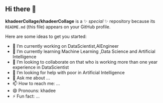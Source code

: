 ## Hi there 👋


**khadeerCollage/khadeerCollage** is a ✨ _special_ ✨ repository because its `README.md` (this file) appears on your GitHub profile.

Here are some ideas to get you started:

- 🔭 I’m currently working on DataScientist,AIEngineer
- 🌱 I’m currently learning Machine Learning ,Data Science and Artificial Intelligence 
- 👯 I’m looking to collaborate on that who is working more than one year experience in DataScientist 
- 🤔 I’m looking for help with poor in Artificial Intelligence 
- 💬 Ask me about ...
- 📫 How to reach me: ...
- 😄 Pronouns: khadee
- ⚡ Fun fact: ...

